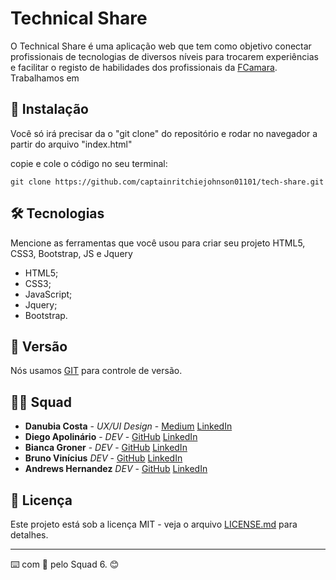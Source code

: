 # Technical Share

O Technical Share é uma aplicação web que tem como objetivo conectar profissionais de tecnologias de diversos níveis para trocarem experiências e facilitar 
o registo de habilidades dos profissionais da [FCamara](https://digital.fcamara.com.br/programadeformacao). Trabalhamos em  

## 🚀 Instalação

Você só irá precisar da o "git clone" do repositório e rodar no navegador a partir do arquivo "index.html"

copie e cole o código no seu terminal:

```
git clone https://github.com/captainritchiejohnson01101/tech-share.git
```

## 🛠️ Tecnologias

Mencione as ferramentas que você usou para criar seu projeto
HTML5, CSS3, Bootstrap, JS e Jquery
* HTML5;
* CSS3;
* JavaScript;
* Jquery;
* Bootstrap.

## 📌 Versão

Nós usamos [GIT](https://git-scm.com/) para controle de versão. 


## 👨‍💻 Squad

* **Danubia Costa** - *UX/UI Design* - [Medium](http://medium.com/@danubiascosta) [LinkedIn](http://linkedin.com/in/dan%C3%BAbia-costa-uxdesigner)
* **Diego Apolinário** - *DEV* - [GitHub](https://github.com/dieegoapolinario) [LinkedIn](https://github.com/biancagroner)
* **Bianca Groner** - *DEV* - [GitHub](https://github.com/biancagroner) [LinkedIn](https://www.linkedin.com/in/bianca-groner-745148224/)
* **Bruno Vinícius** *DEV* - [GitHub](https://github.com/captainritchiejohnson01101) [LinkedIn](https://www.linkedin.com/mwlite/in/brunovinicius01101)
* **Andrews Hernandez** *DEV* - [GitHub](https://github.com/AndrewsHernandez) [LinkedIn](https://www.linkedin.com/in/andrews-h-a54517184)


## 📄 Licença

Este projeto está sob a licença MIT - veja o arquivo [LICENSE.md](https://github.com/usuario/projeto/licenca) para detalhes.

---
⌨️ com 🧡 pelo Squad 6. 😊
